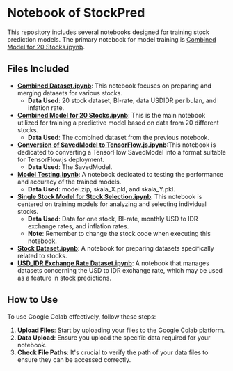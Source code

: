 # Notebook of StockPred

This repository includes several notebooks designed for training stock prediction models. The primary notebook for model training is [Combined Model for 20 Stocks.ipynb](Combined%20Model%20for%2020%20Stocks.ipynb).

## Files Included
- [**Combined Dataset.ipynb**](Combined%20Dataset.ipynb): This notebook focuses on preparing and merging datasets for various stocks.
    - **Data Used**: 20 stock dataset, BI-rate, data USDIDR per bulan, and infation rate.
- [**Combined Model for 20 Stocks.ipynb**](Combined%20Model%20for%2020%20Stocks.ipynb): This is the main notebook utilized for training a predictive model based on data from 20 different stocks.
    - **Data Used**: The combined dataset from the previous notebook.
- [**Conversion of SavedModel to TensorFlow.js.ipynb**](Conversion%20of%20SavedModel%20to%20TensorFlow.js.ipynb):This notebook is dedicated to converting a TensorFlow SavedModel into a format suitable for TensorFlow.js deployment.
    - **Data Used**: The SavedModel.
- [**Model Testing.ipynb**](Model%20Testing.ipynb): A notebook dedicated to testing the performance and accuracy of the trained models.
    - **Data Used**: model.zip, skala_X.pkl, and skala_Y.pkl.
- [**Single Stock Model for Stock Selection.ipynb**](Single%20Stock%20Model%20for%20Stock%20Selection.ipynb): This notebook is centered on training models for analyzing and selecting individual stocks.
    - **Data Used**: Data for one stock, BI-rate, monthly USD to IDR exchange rates, and inflation rates.
    - **Note**: Remember to change the stock code when executing this notebook.
- [**Stock Dataset.ipynb**](Stock%20Dataset.ipynb): A notebook for preparing datasets specifically related to stocks.
- [**USD_IDR Exchange Rate Dataset.ipynb**](USD_IDR%20Exchange%20Rate%20Dataset.ipynb): A notebook that manages datasets concerning the USD to IDR exchange rate, which may be used as a feature in stock predictions.

## How to Use
To use Google Colab effectively, follow these steps:
1. **Upload Files**: Start by uploading your files to the Google Colab platform.
2. **Data Upload**: Ensure you upload the specific data required for your notebook.
3. **Check File Paths**: It's crucial to verify the path of your data files to ensure they can be accessed correctly.
